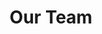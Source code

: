 ---
title: "Our Team"
# watermark text
# watermark: "Team"
# page header background image
page_header_image: "images/background/about.jpg"
# meta description
description : "Our FTC Team, BRB Robotics, 26502, started in 2024 with the support of Blue Ridge Boost. Our goal is to expand both our team and FIRST by educating and engaging with our community through demonstrations. Through these events, we hope to connect with potential teammates and sponsors who can help support our efforts."

layout: "team"
draft: false

team_member:
# team member
- name : "Sagnik"
  image : "images/team/Sagnik.jpg"
  designation : "Builder"
  description: Sagnik
  social:
  - icon : "fab fa-facebook"
    link : "#"
  - icon : "fab fa-twitter"
    link : "#"
  - icon : "fab fa-linkedin"
    link : "#"
  - icon : "fab fa-pinterest-p"
    link : "#"
    
# team member
- name : "Dorina"
  image : "images/team/Dorina.jpg"
  designation : "Captain / CAD Lead / Outreach"
  description: I have been part of FIRST for seven years, starting with FLL Explore and progressing to FTC last year. These competitions have fueled my passion for coding and engineering. We won the Control Award last year. I focus on Computer Aided Design (CAD) for our robot and will also handle the coding for both our teleop and autonomous modes.
  social:
  - icon : "fab fa-facebook"
    link : "#"
  - icon : "fab fa-twitter"
    link : "#"
  - icon : "fab fa-linkedin"
    link : "#"
  - icon : "fab fa-pinterest-p"
    link : "#"

---